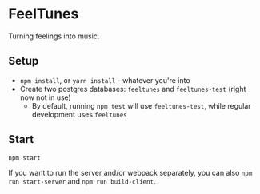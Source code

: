 # FeelTunes

Turning feelings into music.

## Setup


* `npm install`, or `yarn install` - whatever you're into
* Create two postgres databases: `feeltunes` and `feeltunes-test` (right now not in use)
  * By default, running `npm test` will use `feeltunes-test`, while regular development uses `feeltunes`


## Start

`npm start`

If you want to run the server and/or webpack separately, you can also `npm run start-server` and `npm run build-client`.
